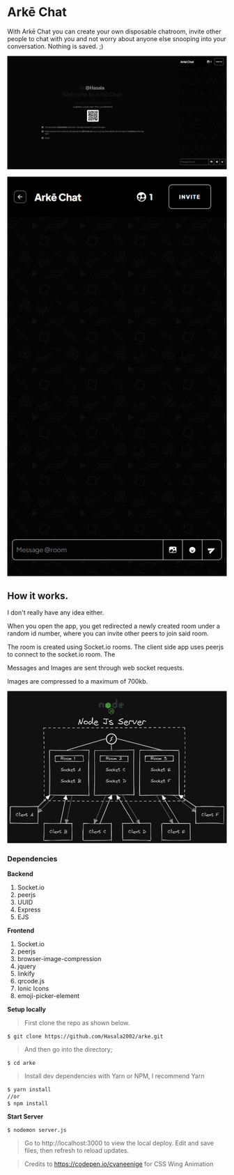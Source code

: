 # Arkē Chat

With Arkē Chat you can create your own disposable chatroom, invite other people to chat with you and not worry about anyone else snooping into your conversation. Nothing is saved. ;)

![ScreenShot](public/assets/screenshots/MainScreenshot.png)

![ScreenShot Mobile](public/assets/screenshots/MobileScreenshot.png)

## How it works.

I don't really have any idea either. 

When you open the app, you get redirected a newly created room under a random id number, where you can invite other peers to join said room. 

The room is created using Socket.io rooms. The client side app uses peerjs to connect to the socket.io room. The

Messages and Images are sent through web socket requests. 

Images are compressed to a maximum of 700kb.

![App Architecture](public/assets/screenshots/architecture.png)

### Dependencies

**Backend**

1. Socket.io
2. peerjs
3. UUID
4. Express
5. EJS

**Frontend**

1. Socket.io
2. peerjs
3. browser-image-compression
4. jquery
5. linkify
6. qrcode.js
7. Ionic Icons
8. emoji-picker-element

**Setup locally**

> First clone the repo as shown below.

    $ git clone https://github.com/Hasala2002/arke.git

>And then go into the directory;

    $ cd arke
>Install dev dependencies with Yarn or NPM, I recommend Yarn

    $ yarn install
    //or
    $ npm install

**Start Server**

    $ nodemon server.js

>Go to http://localhost:3000 to view the local deploy. Edit and save files, then refresh to reload updates.


> Credits to https://codepen.io/cvaneenige for CSS Wing Animation